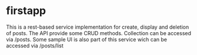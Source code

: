 # firstapp
This is a rest-based service implementation for create, display and deletion of posts. 
The API provide some CRUD methods. Collection can be accessed via /posts.
Some sample UI is also part of this service wich can be accessed via /posts/list
